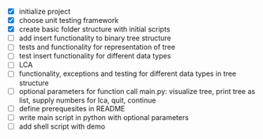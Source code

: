 - [x] initialize project
- [x] choose unit testing framework
- [x] create basic folder structure with initial scripts
- [ ] add insert functionality to binary tree structure
- [ ] tests and functionality for representation of tree
- [ ] test insert functionality for different data types
- [ ] LCA
- [ ] functionality, exceptions and testing for different data types in tree structure
- [ ] optional parameters for function call main.py: visualize tree, print tree as list, supply numbers for lca, quit, continue
- [ ] define prerequesites in README
- [ ] write main script in python with optional parameters
- [ ] add shell script with demo 
